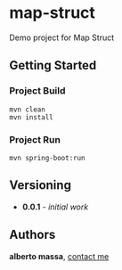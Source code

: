 # map-struct

Demo project for Map Struct


## Getting Started

### Project Build

```
mvn clean
mvn install 
```

### Project Run

```
mvn spring-boot:run
```

## Versioning

* **0.0.1** - *initial work*

## Authors

**alberto massa**, [contact me](https://www.facebook.com/albertomassa.info)
